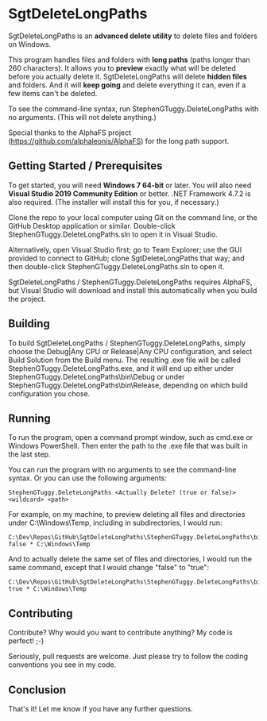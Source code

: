 # SgtDeleteLongPaths

SgtDeleteLongPaths is an **advanced delete utility** to delete files and folders on Windows. 

This program handles files and folders with **long paths** (paths longer than 260 characters). It allows you to **preview** exactly what will be deleted before you actually delete it. SgtDeleteLongPaths will delete **hidden files** and folders. And it will **keep going** and delete everything it can, even if a few items can't be deleted.

To see the command-line syntax, run StephenGTuggy.DeleteLongPaths with no arguments. (This will not delete anything.)

Special thanks to the AlphaFS project (https://github.com/alphaleonis/AlphaFS) for the long path support.

## Getting Started / Prerequisites

To get started, you will need **Windows 7 64-bit** or later. You will also need **Visual Studio 2019 Community Edition** or better. .NET Framework 4.7.2 is also required. (The installer will install this for you, if necessary.)

Clone the repo to your local computer using Git on the command line, or the GitHub Desktop application or similar. Double-click StephenGTuggy.DeleteLongPaths.sln to open it in Visual Studio.

Alternatively, open Visual Studio first; go to Team Explorer; use the GUI provided to connect to GitHub; clone SgtDeleteLongPaths that way; and then double-click StephenGTuggy.DeleteLongPaths.sln to open it.

SgtDeleteLongPaths / StephenGTuggy.DeleteLongPaths requires AlphaFS, but Visual Studio will download and install this automatically when you build the project.

## Building

To build SgtDeleteLongPaths / StephenGTuggy.DeleteLongPaths, simply choose the Debug|Any CPU or Release|Any CPU configuration, and select Build Solution from the Build menu. The resulting .exe file will be called StephenGTuggy.DeleteLongPaths.exe, and it will end up either under StephenGTuggy.DeleteLongPaths\bin\Debug or under StephenGTuggy.DeleteLongPaths\bin\Release, depending on which build configuration you chose.

## Running

To run the program, open a command prompt window, such as cmd.exe or Windows PowerShell. Then enter the path to the .exe file that was built in the last step.

You can run the program with no arguments to see the command-line syntax. Or you can use the following arguments:

```
StephenGTuggy.DeleteLongPaths <Actually Delete? (true or false)> <wildcard> <path>
```

For example, on my machine, to preview deleting all files and directories under C:\Windows\Temp, including in subdirectories, I would run:

```
C:\Dev\Repos\GitHub\SgtDeleteLongPaths\StephenGTuggy.DeleteLongPaths\bin\Release\StephenGTuggy.DeleteLongPaths.exe false * C:\Windows\Temp
```

And to actually delete the same set of files and directories, I would run the same command, except that I would change "false" to "true":

```
C:\Dev\Repos\GitHub\SgtDeleteLongPaths\StephenGTuggy.DeleteLongPaths\bin\Release\StephenGTuggy.DeleteLongPaths.exe true * C:\Windows\Temp
```

## Contributing

Contribute? Why would you want to contribute anything? My code is perfect! ;-)

Seriously, pull requests are welcome. Just please try to follow the coding conventions you see in my code.

## Conclusion

That's it! Let me know if you have any further questions.
